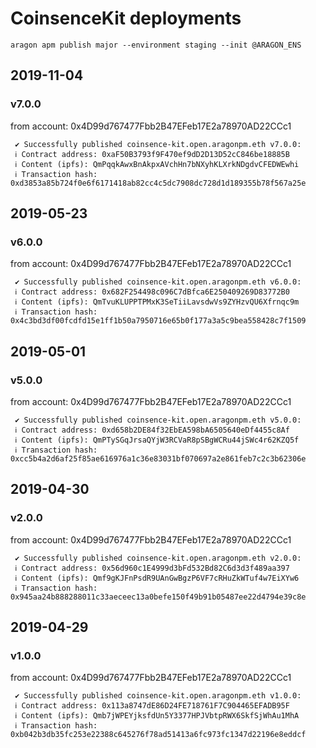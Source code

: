 # CoinsenceKit deployments
`aragon apm publish major --environment staging --init @ARAGON_ENS`

## 2019-11-04

### v7.0.0
from account: 0x4D99d767477Fbb2B47EFeb17E2a78970AD22CCc1
```
 ✔ Successfully published coinsence-kit.open.aragonpm.eth v7.0.0: 
 ℹ Contract address: 0xaF50B3793f9F470ef9dD2D13D52cC846be18885B
 ℹ Content (ipfs): QmPqqkAwxBnAkpxAVchHn7bNXyhKLXrkNDgdvCFEDWEwhi
 ℹ Transaction hash: 0xd3853a85b724f0e6f6171418ab82cc4c5dc7908dc728d1d189355b78f567a25e
```

## 2019-05-23

### v6.0.0
from account: 0x4D99d767477Fbb2B47EFeb17E2a78970AD22CCc1
```
 ✔ Successfully published coinsence-kit.open.aragonpm.eth v6.0.0: 
 ℹ Contract address: 0x682F254498c096C7dBfca6E250409269D83772B0
 ℹ Content (ipfs): QmTvuKLUPPTPMxK3SeTiiLavsdwVs9ZYHzvQU6Xfrnqc9m
 ℹ Transaction hash: 0x4c3bd3df00fcdfd15e1ff1b50a7950716e65b0f177a3a5c9bea558428c7f1509
```

## 2019-05-01

### v5.0.0
from account: 0x4D99d767477Fbb2B47EFeb17E2a78970AD22CCc1
```
 ✔ Successfully published coinsence-kit.open.aragonpm.eth v5.0.0: 
 ℹ Contract address: 0xd658b2DE84f32EbEA598bA6505640eDf4455c8Af
 ℹ Content (ipfs): QmPTySGqJrsaQYjW3RCVaR8pSBgWCRu44jSWc4r62KZQ5f
 ℹ Transaction hash: 0xcc5b4a2d6af25f85ae616976a1c36e83031bf070697a2e861feb7c2c3b62306e
```

## 2019-04-30

### v2.0.0
from account: 0x4D99d767477Fbb2B47EFeb17E2a78970AD22CCc1
```
 ✔ Successfully published coinsence-kit.open.aragonpm.eth v2.0.0: 
 ℹ Contract address: 0x56d960c1E4999d3bFd532Bd82C6d3d3f489aa397
 ℹ Content (ipfs): Qmf9gKJFnPsdR9UAnGwBgzP6VF7cRHuZkWTuf4w7EiXYw6
 ℹ Transaction hash: 0x945aa24b888288011c33aeceec13a0befe150f49b91b05487ee22d4794e39c8e
```

## 2019-04-29

### v1.0.0
from account: 0x4D99d767477Fbb2B47EFeb17E2a78970AD22CCc1
```
 ✔ Successfully published coinsence-kit.open.aragonpm.eth v1.0.0: 
 ℹ Contract address: 0x113a8747dE86D24FE718761F7C904465EFADB95F
 ℹ Content (ipfs): Qmb7jWPEYjksfdUn5Y3377HPJVbtpRWX6SkfSjWhAu1MhA
 ℹ Transaction hash: 0xb042b3db35fc253e22388c645276f78ad51413a6fc973fc1347d22196e8eddcf
```